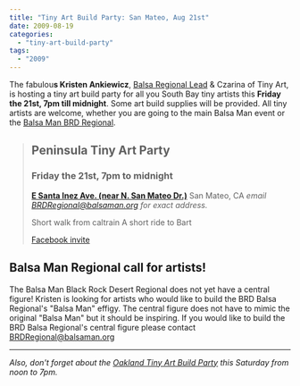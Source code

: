 ```yaml
---
title: "Tiny Art Build Party: San Mateo, Aug 21st"
date: 2009-08-19
categories: 
  - "tiny-art-build-party"
tags: 
  - "2009"
---
```


The fabulou**s Kristen Ankiewicz**, [Balsa Regional Lead](https://balsaman.org/2009/08/balsa-man-comes-to-the-black-rock-desert/) & Czarina of Tiny Art, is hosting a tiny art build party for all you South Bay tiny artists this **Friday the 21st, 7pm till midnight**. Some art build supplies will be provided. All tiny artists are welcome, whether you are going to the main Balsa Man event or the [Balsa Man BRD Regional](https://balsaman.org/2009/08/balsa-man-comes-to-the-black-rock-desert/).

> ## Peninsula Tiny Art Party
> 
> ### Friday the 21st, 7pm to midnight
> 
> [**E Santa Inez Ave. (near N. San Mateo Dr.)**](https://maps.google.com/maps?f=q&source=s_q&hl=en&geocode=&q=E+Santa+Inez+Ave+and+N+San+Mateo+Dr.,+San+Mateo&sll=37.571348,-122.330853&sspn=0.013742,0.027874&ie=UTF8&t=h&z=17&iwloc=A) San Mateo, CA _email [BRDRegional@balsaman.org](mailto:BRDRegional@balsaman.org)_ _for exact address._
> 
> Short walk from caltrain A short ride to Bart
> 
> [Facebook invite](https://www.facebook.com/event.php?eid=139239145338)

## Balsa Man Regional call for artists!

The Balsa Man Black Rock Desert Regional does not yet have a central figure! Kristen is looking for artists who would like to build the BRD Balsa Regional's "Balsa Man" effigy. The central figure does not have to mimic the original "Balsa Man" but it should be inspiring. If you would like to build the BRD Balsa Regional's central figure please contact [BRDRegional@balsaman.org](mailto:BRDRegional@balsaman.org)

* * *

_Also, don't forget about the [Oakland Tiny Art Build Party](https://balsaman.org/2009/08/tiny-art-build-party-oakland-aug-22nd/) this Saturday from noon to 7pm._
